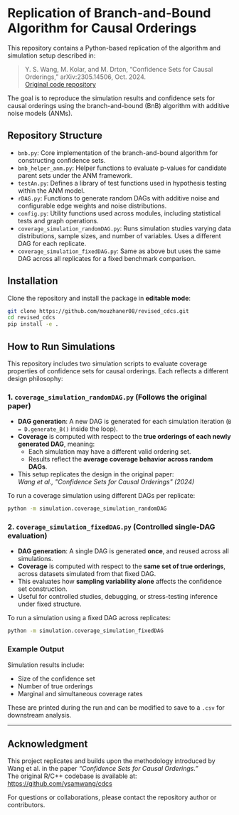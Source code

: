 # Replication of Branch-and-Bound Algorithm for Causal Orderings

This repository contains a Python-based replication of the algorithm and simulation setup described in:

> Y. S. Wang, M. Kolar, and M. Drton, “Confidence Sets for Causal Orderings,” arXiv:2305.14506, Oct. 2024.  
> [Original code repository](https://github.com/ysamwang/cdcs)

The goal is to reproduce the simulation results and confidence sets for causal orderings using the branch-and-bound (BnB) algorithm with additive noise models (ANMs).

## Repository Structure

- `bnb.py`: Core implementation of the branch-and-bound algorithm for constructing confidence sets.
- `bnb_helper_anm.py`: Helper functions to evaluate p-values for candidate parent sets under the ANM framework.
- `testAn.py`: Defines a library of test functions used in hypothesis testing within the ANM model.
- `rDAG.py`: Functions to generate random DAGs with additive noise and configurable edge weights and noise distributions.
- `config.py`: Utility functions used across modules, including statistical tests and graph operations.
- `coverage_simulation_randomDAG.py`: Runs simulation studies varying data distributions, sample sizes, and number of variables. Uses a different DAG for each replicate.
- `coverage_simulation_fixedDAG.py`: Same as above but uses the same DAG across all replicates for a fixed benchmark comparison.

## Installation

Clone the repository and install the package in **editable mode**:

```bash
git clone https://github.com/mouzhaner08/revised_cdcs.git
cd revised_cdcs
pip install -e .
```


## How to Run Simulations

This repository includes two simulation scripts to evaluate coverage properties of confidence sets for causal orderings. Each reflects a different design philosophy:



### 1. `coverage_simulation_randomDAG.py` (Follows the original paper)

- **DAG generation**: A new DAG is generated for each simulation iteration (`B = D.generate_B()` inside the loop).
- **Coverage** is computed with respect to the **true orderings of each newly generated DAG**, meaning:
  - Each simulation may have a different valid ordering set.
  - Results reflect the **average coverage behavior across random DAGs**.
- This setup replicates the design in the original paper:  
  _Wang et al., "Confidence Sets for Causal Orderings" (2024)_

To run a coverage simulation using different DAGs per replicate:

```bash
python -m simulation.coverage_simulation_randomDAG
```

### 2. `coverage_simulation_fixedDAG.py` (Controlled single-DAG evaluation)

- **DAG generation**: A single DAG is generated **once**, and reused across all simulations.
- **Coverage** is computed with respect to the **same set of true orderings**, across datasets simulated from that fixed DAG.
- This evaluates how **sampling variability alone** affects the confidence set construction.
- Useful for controlled studies, debugging, or stress-testing inference under fixed structure.

To run a simulation using a fixed DAG across replicates:

```bash
python -m simulation.coverage_simulation_fixedDAG
```

### Example Output

Simulation results include:

- Size of the confidence set
- Number of true orderings
- Marginal and simultaneous coverage rates

These are printed during the run and can be modified to save to a `.csv` for downstream analysis.

---

## Acknowledgment

This project replicates and builds upon the methodology introduced by Wang et al. in the paper *“Confidence Sets for Causal Orderings.”*  
The original R/C++ codebase is available at: https://github.com/ysamwang/cdcs

For questions or collaborations, please contact the repository author or contributors.